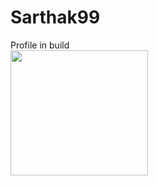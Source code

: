 # Sarthak99
Profile in build  
<img src = "http://horticulture.tg.nic.in/img/work-in-progress-wip.jpg" width=220 height=200>
